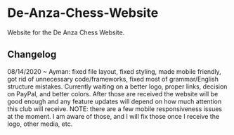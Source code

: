 # De-Anza-Chess-Website
Website for the De Anza Chess Website.

## Changelog

08/14/2020 ~ Ayman: fixed file layout, fixed styling, made mobile friendly, got rid of unnecessary code/frameworks, fixed most of grammar/English structure mistakes. Currently waiting on a better logo, proper links, decision on PayPal, and better colors. After those are received the website will be good enough and any feature updates will depend on how much attention this club will receive. NOTE: there are a few mobile responsiveness issues at the moment. I am aware of those, and I will fix those once I receive the logo, other media, etc.
